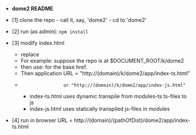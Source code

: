 * __dome2 README__

* [1] clone the repo - call it, say, 'dome2' - cd to 'dome2'

* [2] run (as admin):
```npm install```

* [3] modify index.html
  * replace <base href= 'path to client-root'>
  * For example: suppose the repo is at $DOCUMENT_ROOT/k/dome2
  * then use:  <base href="/k/dome2/"> for the base href.
  * Then application URL = "http://(domain)/k/dome2/app/index-ts.html"
  *                     or "http://(domain)/k/dome2/app/index-js.html"
    * index-ts.html uses dynamic transpile from modules-ts ts-files to js
    * index-js.html uses statically transpiled js-files in modules

* [4] run in browser URL = http://(domain)/(pathOfDist)/dome2/app/index-ts.html
